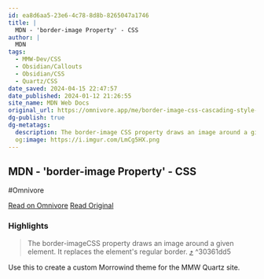 ```yaml
---
id: ea8d6aa5-23e6-4c78-8d8b-8265047a1746
title: |
  MDN - 'border-image Property' - CSS
author: |
  MDN
tags:
  - MMW-Dev/CSS
  - Obsidian/Callouts
  - Obsidian/CSS
  - Quartz/CSS
date_saved: 2024-04-15 22:47:57
date_published: 2024-01-12 21:26:55
site_name: MDN Web Docs
original_url: https://omnivore.app/me/border-image-css-cascading-style-sheets-mdn-18ee15ee84c
dg-publish: true
dg-metatags:
  description: The border-image CSS property draws an image around a given element. It replaces the element's regular border.
  og:image: https://i.imgur.com/LmCg5HX.png
---
```


## MDN - 'border-image Property' - CSS
#Omnivore

[Read on Omnivore](https://omnivore.app/me/border-image-css-cascading-style-sheets-mdn-18ee15ee84c)
[Read Original](https://developer.mozilla.org/en-US/docs/Web/CSS/border-image)

### Highlights

> The border-imageCSS property draws an image around a given element. It replaces the element's regular border. [⤴️](https://omnivore.app/me/border-image-css-cascading-style-sheets-mdn-18ee15ee84c#30361dd5-8d71-46e2-82a3-57458424c107)  ^30361dd5

Use this to create a custom Morrowind theme for the MMW Quartz site.

